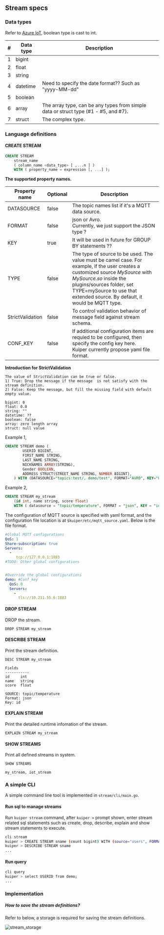 ## Stream specs 


### Data types

Refer to [Azure IoT](https://docs.microsoft.com/en-us/stream-analytics-query/data-types-azure-stream-analytics), boolean type is cast to int.

| #    | Data type | Description                                                  |
| ---- | --------- | ------------------------------------------------------------ |
| 1    | bigint    |                                                              |
| 2    | float     |                                                              |
| 3    | string    |                                                              |
| 4    | datetime  | Need to specify the date format?? Such as "yyyy-MM-dd"       |
| 5    | boolean   |                                                              |
| 6    | array     | The array type, can be any types from simple data or struct type (#1 - #5, and #7). |
| 7    | struct    | The complex type.                                            |



### Language definitions

#### CREATE STREAM

```sql
CREATE STREAM   
    stream_name   
    ( column_name <data_type> [ ,...n ] )
    WITH ( property_name = expression [, ...] );
```

**The supported property names.**

| Property name | Optional | Description                                                  |
| ------------- | -------- | ------------------------------------------------------------ |
| DATASOURCE | false    | The topic names list if it's a MQTT data source. |
| FORMAT        | false    | json or Avro.<br />Currently, we just support the JSON type ? |
| KEY           | true     | It will be used in future for GROUP BY statements ??         |
| TYPE     | false    | The type of source to be used. The value must be camel case. For example, if the user creates a customized source _MySource_ with _MySource.so_ inside the plugins/sources folder, set TYPE=mySource to use that extended source. By default, it would be MQTT type. |
| StrictValidation     | false    | To control validation behavior of message field against stream schema. |
| CONF_KEY | false | If additional configuration items are requied to be configured, then specify the config key here.<br />Kuiper currently propose yaml file format. |

**Introduction for StrictValidation**

``` 
The value of StrictValidation can be true or false.
1) True: Drop the message if the message  is not satisfy with the stream definition.
2) False: Keep the message, but fill the missing field with default empty value.

bigint: 0
float: 0.0
string: ""
datetime: ??
boolean: false
array: zero length array
struct: null value
```

Example 1,

```sql
CREATE STREAM demo (
		USERID BIGINT,
		FIRST_NAME STRING,
		LAST_NAME STRING,
		NICKNAMES ARRAY(STRING),
		Gender BOOLEAN,
		ADDRESS STRUCT(STREET_NAME STRING, NUMBER BIGINT),
	) WITH (DATASOURCE="topics:test/, demo/test", FORMAT="AVRO", KEY="USERID", CONF_KEY="democonf");
```



Example 2,

```sql
CREATE STREAM my_stream   
    (id int, name string, score float)
    WITH ( datasource = "topic/temperature", FORMAT = "json", KEY = "id");
```



The configuration of MQTT source is specified with yaml format, and the configuration file location is at ``$kuiper/etc/mqtt_source.yaml``.  Below is the file format.

```yaml
#Global MQTT configurations
QoS: 1
Share-subscription: true
Servers:
  - 
     tcp://127.0.0.1:1883
#TODO: Other global configurations


#Override the global configurations
demo: #Conf_key
  QoS: 0
  Servers:
    - 
      tls://10.211.55.6:1883


```

#### DROP STREAM

DROP the stream.

```
DROP STREAM my_stream
```

#### DESCRIBE STREAM

Print the stream definition.

```
DESC STREAM my_stream

Fields
-----------
id     int
name   string
score  float

SOURCE: topic/temperature
Format: json
Key: id
```

#### EXPLAIN STREAM

Print the detailed runtime infomation of the stream.

```
EXPLAIN STREAM my_stream
```

#### SHOW STREAMS

Print all defined streams in system.

```
SHOW STREAMS

my_stream, iot_stream
```



### A simple CLI

A simple command line tool is implemented in ``stream/cli/main.go``. 

#### Run sql to manage streams

Run `kuiper stream` command, after `kuiper >` prompt shown, enter stream related sql statements such as create, drop, describe, explain and show stream statements to execute.

```bash
cli stream
kuiper > CREATE STREAM sname (count bigint) WITH (source="users", FORMAT="AVRO", KEY="USERID")
kuiper > DESCRIBE STREAM sname
...
```


#### Run query

```bash
cli query
kuiper > select USERID from demo;
...
```



### Implementation

##### How to save the stream definitions?

Refer to below, a storage is required for saving the stream definitions.

![stream_storage](./resources/stream_storage.png)

